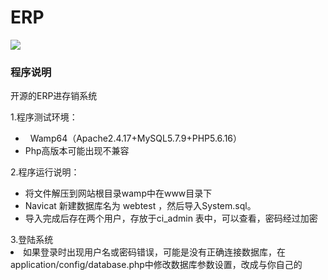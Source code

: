 # ERP
![](https://img.shields.io/badge/language-php-orange.svg)
### 程序说明
开源的ERP进存销系统
<div>1.程序测试环境：</div><div><ul><li>&nbsp; Wamp64（Apache2.4.17+MySQL5.7.9+PHP5.6.16）</li><li>Php高版本可能出现不兼容</li></ul></div><div>2.程序运行说明：</div><div><ul><li>将文件解压到网站根目录wamp中在www目录下</li><li>Navicat 新建数据库名为 webtest ，然后导入System.sql。</li><li>导入完成后存在两个用户，存放于ci_admin 表中，可以查看，密码经过加密</li></ul></div><div>3.登陆系统<br></div><li>如果登录时出现用户名或密码错误，可能是没有正确连接数据库，在application/config/database.php中修改数据库参数设置，改成与你自己的</li>
